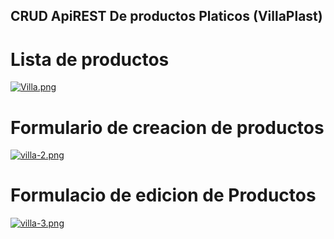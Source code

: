 ## CRUD ApiREST De productos Platicos (VillaPlast)

# Lista de productos 
[![Villa.png](https://i.postimg.cc/1XS2FNwp/Villa.png)](https://postimg.cc/xJs6D8sC)
# Formulario de creacion de productos
[![villa-2.png](https://i.postimg.cc/DfcYD01M/villa-2.png)](https://postimg.cc/Thp95R7V)
# Formulacio de edicion de Productos 
[![villa-3.png](https://i.postimg.cc/g21MRZPn/villa-3.png)](https://postimg.cc/CRHHpd5g)

